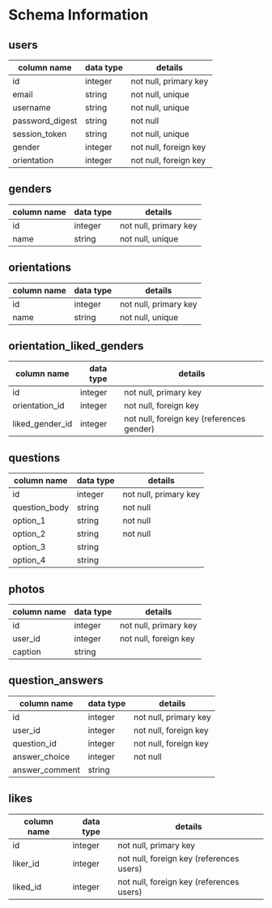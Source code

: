 # Schema Information

## users
column name     | data type | details
----------------|-----------|-----------------------
id              | integer   | not null, primary key
email           | string    | not null, unique
username        | string    | not null, unique
password_digest | string    | not null
session_token   | string    | not null, unique
gender          | integer   | not null, foreign key
orientation     | integer   | not null, foreign key

## genders
column name     | data type | details
----------------|-----------|-----------------------
id              | integer   | not null, primary key
name            | string    | not null, unique

## orientations
column name     | data type | details
----------------|-----------|-----------------------
id              | integer   | not null, primary key
name            | string    | not null, unique

## orientation_liked_genders
column name     | data type | details
----------------|-----------|-----------------------
id              | integer   | not null, primary key
orientation_id  | integer   | not null, foreign key
liked_gender_id | integer   | not null, foreign key (references gender)

## questions
column name     | data type | details
----------------|-----------|-----------------------
id              | integer   | not null, primary key
question_body   | string    | not null
option_1        | string    | not null
option_2        | string    | not null
option_3        | string    |
option_4        | string    |

## photos
column name     | data type | details
----------------|-----------|-----------------------
id              | integer   | not null, primary key
user_id         | integer   | not null, foreign key
caption         | string    |

## question_answers
column name     | data type | details
----------------|-----------|-----------------------
id              | integer   | not null, primary key
user_id         | integer   | not null, foreign key
question_id     | integer   | not null, foreign key
answer_choice   | integer   | not null
answer_comment  | string    |

## likes
column name | data type | details
------------|-----------|-----------------------
id          | integer   | not null, primary key
liker_id    | integer   | not null, foreign key (references users)
liked_id    | integer   | not null, foreign key (references users)
